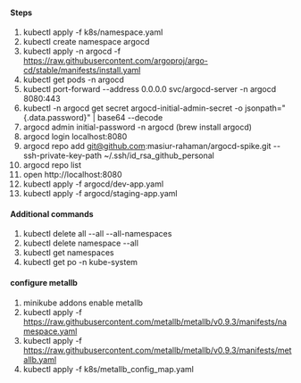 #### Steps
1. kubectl apply -f k8s/namespace.yaml
2. kubectl create namespace argocd
3. kubectl apply -n argocd -f https://raw.githubusercontent.com/argoproj/argo-cd/stable/manifests/install.yaml
4. kubectl get pods -n argocd
5. kubectl port-forward --address 0.0.0.0 svc/argocd-server -n argocd 8080:443
6. kubectl -n argocd get secret argocd-initial-admin-secret -o jsonpath="{.data.password}" | base64 --decode
7. argocd admin initial-password -n argocd (brew install argocd)
8. argocd login localhost:8080
9. argocd repo add git@github.com:masiur-rahaman/argocd-spike.git --ssh-private-key-path ~/.ssh/id_rsa_github_personal
10. argocd repo list
11. open http://localhost:8080
12. kubectl apply -f argocd/dev-app.yaml
13. kubectl apply -f argocd/staging-app.yaml



#### Additional commands
1. kubectl delete all --all --all-namespaces
2. kubectl delete namespace --all
3. kubectl get namespaces
4. kubectl get po -n kube-system

#### configure metallb
1. minikube addons enable metallb
2. kubectl apply -f https://raw.githubusercontent.com/metallb/metallb/v0.9.3/manifests/namespace.yaml
3. kubectl apply -f https://raw.githubusercontent.com/metallb/metallb/v0.9.3/manifests/metallb.yaml
4. kubectl apply -f k8s/metallb_config_map.yaml